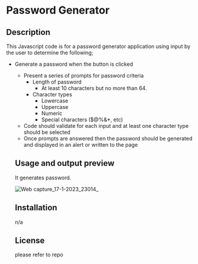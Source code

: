  # Password Generator

 ## Description
 This Javascript code is for a password generator application using input by the user to determine the following;

* Generate a password when the button is clicked
  * Present a series of prompts for password criteria
    * Length of password
      * At least 10 characters but no more than 64.
    * Character types
      * Lowercase
      * Uppercase
      * Numeric
      * Special characters ($@%&*, etc)
  * Code should validate for each input and at least one character type should be selected
  * Once prompts are answered then the password should be generated and displayed in an alert or written to the page

  ## Usage and output preview
  It generates password.

  ![Web capture_17-1-2023_23014_](https://user-images.githubusercontent.com/117802939/213030888-e2383508-3ed4-4d9c-a8f7-42e3a205ff2c.jpeg)


  ## Installation
  n/a

  ## License
  please refer to repo





